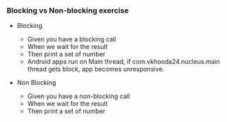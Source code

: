 ### Blocking vs Non-blocking exercise

- Blocking
    - Given you have a blocking call
    - When we wait for the result
    - Then print a set of number
    - Android apps run on Main thread, if com.vkhooda24.nucleus.main thread gets block, app becomes unresponsive.

- Non Blocking
    - Given you have a non-blocking call
    - When we wait for the result
    - Then print a set of number

